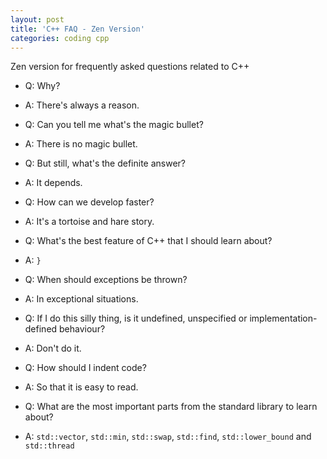```yaml
---
layout: post
title: 'C++ FAQ - Zen Version'
categories: coding cpp
---
```


Zen version for frequently asked questions related to C++


- Q: Why?
- A: There's always a reason.

- Q: Can you tell me what's the magic bullet?
- A: There is no magic bullet.

- Q: But still, what's the definite answer?
- A: It depends.

- Q: How can we develop faster?
- A: It's a tortoise and hare story.

- Q: What's the best feature of C++ that I should learn about?
- A: `}`

- Q: When should exceptions be thrown?
- A: In exceptional situations.

- Q: If I do this silly thing, is it undefined, unspecified or
  implementation-defined behaviour?
- A: Don't do it.

- Q: How should I indent code?
- A: So that it is easy to read.

- Q: What are the most important parts from the standard library to learn
  about?
- A: `std::vector`, `std::min`, `std::swap`, `std::find`, `std::lower_bound`
  and `std::thread`
